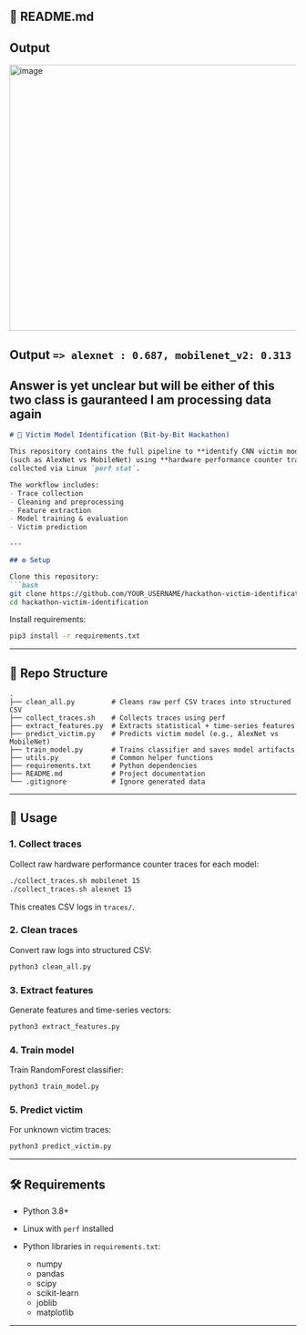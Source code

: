 ## 📄 README.md

## Output
<img width="712" height="467" alt="image" src="https://github.com/user-attachments/assets/addebaaf-1ce4-4823-8dd2-c953ec98e427" />

## Output ```=> alexnet : 0.687, mobilenet_v2: 0.313``` 
## Answer is yet unclear but will be either of this two class is gauranteed I am processing data again


````markdown
# 🧩 Victim Model Identification (Bit-by-Bit Hackathon)

This repository contains the full pipeline to **identify CNN victim models**  
(such as AlexNet vs MobileNet) using **hardware performance counter traces**  
collected via Linux `perf stat`.

The workflow includes:
- Trace collection
- Cleaning and preprocessing
- Feature extraction
- Model training & evaluation
- Victim prediction

---

## ⚙️ Setup

Clone this repository:
```bash
git clone https://github.com/YOUR_USERNAME/hackathon-victim-identification.git
cd hackathon-victim-identification
````

Install requirements:

```bash
pip3 install -r requirements.txt
```

---

## 📂 Repo Structure

```
.
├── clean_all.py         # Cleans raw perf CSV traces into structured CSV
├── collect_traces.sh    # Collects traces using perf
├── extract_features.py  # Extracts statistical + time-series features
├── predict_victim.py    # Predicts victim model (e.g., AlexNet vs MobileNet)
├── train_model.py       # Trains classifier and saves model artifacts
├── utils.py             # Common helper functions
├── requirements.txt     # Python dependencies
├── README.md            # Project documentation
└── .gitignore           # Ignore generated data
```

---

## 🚀 Usage

### 1. Collect traces

Collect raw hardware performance counter traces for each model:

```bash
./collect_traces.sh mobilenet 15
./collect_traces.sh alexnet 15
```

This creates CSV logs in `traces/`.

### 2. Clean traces

Convert raw logs into structured CSV:

```bash
python3 clean_all.py
```

### 3. Extract features

Generate features and time-series vectors:

```bash
python3 extract_features.py
```

### 4. Train model

Train RandomForest classifier:

```bash
python3 train_model.py
```

### 5. Predict victim

For unknown victim traces:

```bash
python3 predict_victim.py
```

---

## 🛠 Requirements

* Python 3.8+
* Linux with `perf` installed
* Python libraries in `requirements.txt`:

  * numpy
  * pandas
  * scipy
  * scikit-learn
  * joblib
  * matplotlib

---



